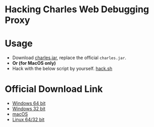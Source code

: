 # Hacking Charles Web Debugging Proxy

# Usage

- Download [charles.jar](charles.jar), replace the official `charles.jar`.
- **Or (for MacOS only)**
- Hack with the below script by yourself. [hack.sh](hack.sh)

# Official Download Link

- [Windows 64 bit](https://www.charlesproxy.com/assets/release/4.0/charles-proxy-4.0-win64.msi)
- [Windows 32 bit](https://www.charlesproxy.com/assets/release/4.0/charles-proxy-4.0-win32.msi)
- [macOS](https://www.charlesproxy.com/assets/release/4.0/charles-proxy-4.0.dmg)
- [Linux 64/32 bit](https://www.charlesproxy.com/assets/release/4.0/charles-proxy-4.0.tar.gz)
